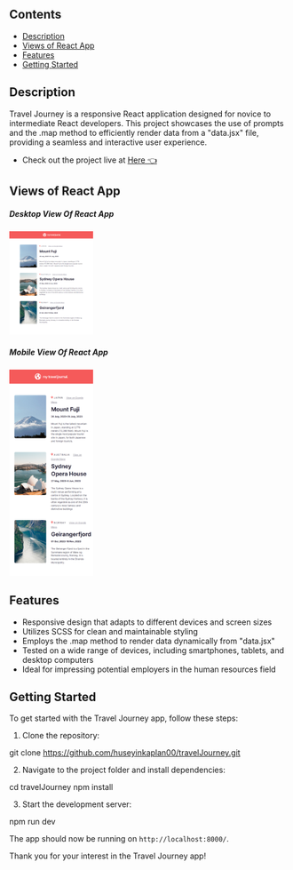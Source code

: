 ## Contents
- [Description](#description)
- [Views of React App](#views-of-react-app)
- [Features](#features)
- [Getting Started](#getting-started)



## Description

Travel Journey is a responsive React application designed for novice to intermediate React developers. This project showcases the use of prompts and the .map method to efficiently render data from a "data.jsx" file, providing a seamless and interactive user experience.

- Check out the project live at <a href="https://huseyinkaplan-travel-journey.netlify.app/"> Here 👈 </a>
 

## Views of React App
 <h5>Desktop View Of React App</h5>
<img width="30%" src="https://github.com/huseyinkaplan00/travelJourney/blob/main/travelJourney/src/images/ssOfApp.png" />

<h5> Mobile View Of React App</h5>
<img width="30%" src="https://github.com/huseyinkaplan00/travelJourney/blob/main/travelJourney/src/images/mobileSS.png" />



## Features

- Responsive design that adapts to different devices and screen sizes
- Utilizes SCSS for clean and maintainable styling
- Employs the .map method to render data dynamically from "data.jsx"
- Tested on a wide range of devices, including smartphones, tablets, and desktop computers
- Ideal for impressing potential employers in the human resources field

## Getting Started

To get started with the Travel Journey app, follow these steps:

1. Clone the repository:

git clone https://github.com/huseyinkaplan00/travelJourney.git


2. Navigate to the project folder and install dependencies:

cd travelJourney
npm install


3. Start the development server:

npm run dev


The app should now be running on `http://localhost:8000/`.




Thank you for your interest in the Travel Journey app!
